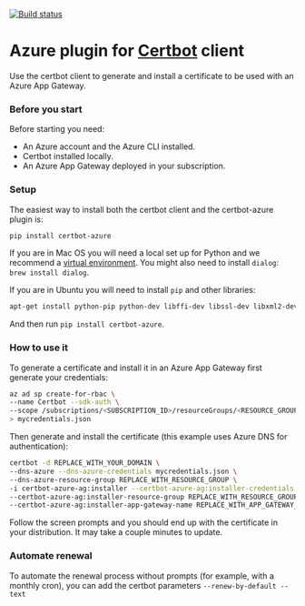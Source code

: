 [![Build status](https://dlapiduz.visualstudio.com/certbot-azure/_apis/build/status/certbot-azure-Python%20package-CI)](https://dlapiduz.visualstudio.com/certbot-azure/_build/latest?definitionId=5)

# Azure plugin for [Certbot](https://certbot.eff.org/) client

Use the certbot client to generate and install a certificate to be used with
an Azure App Gateway.

### Before you start

Before starting you need:

- An Azure account and the Azure CLI installed.
- Certbot installed locally.
- An Azure App Gateway deployed in your subscription.

### Setup

The easiest way to install both the certbot client and the certbot-azure plugin is:

  ```bash
  pip install certbot-azure
  ```

  If you are in Mac OS you will need a local set up for Python and we recommend a [virtual environment](http://docs.python-guide.org/en/latest/dev/virtualenvs/).
  You might also need to install `dialog`: `brew install dialog`.

  If you are in Ubuntu you will need to install `pip` and other libraries:

  ```bash
  apt-get install python-pip python-dev libffi-dev libssl-dev libxml2-dev libxslt1-dev libjpeg8-dev zlib1g-dev dialog
  ```

  And then run `pip install certbot-azure`.

### How to use it

To generate a certificate and install it in an Azure App Gateway first generate your credentials:

```bash
az ad sp create-for-rbac \
--name Certbot --sdk-auth \
--scope /subscriptions/<SUBSCRIPTION_ID>/resourceGroups/<RESOURCE_GROUP_ID \
> mycredentials.json
```

Then generate and install the certificate (this example uses Azure DNS for authentication):

```bash
certbot -d REPLACE_WITH_YOUR_DOMAIN \
--dns-azure --dns-azure-credentials mycredentials.json \
--dns-azure-resource-group REPLACE_WITH_RESOURCE_GROUP \
-i certbot-azure-ag:installer --certbot-azure-ag:installer-credentials mycredentials.json \
--certbot-azure-ag:installer-resource-group REPLACE_WITH_RESOURCE_GROUP \
--certbot-azure-ag:installer-app-gateway-name REPLACE_WITH_APP_GATEWAY_NAME
```

Follow the screen prompts and you should end up with the certificate in your
distribution. It may take a couple minutes to update.

### Automate renewal

To automate the renewal process without prompts (for example, with a monthly cron), you can add the certbot parameters `--renew-by-default --text`
